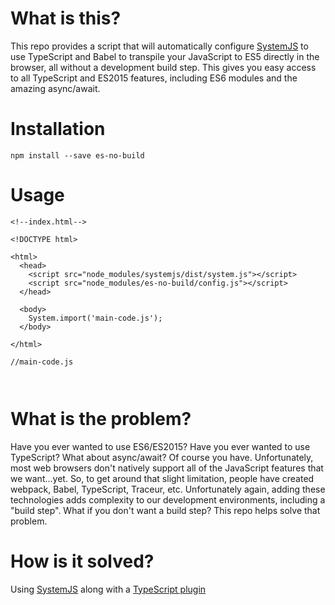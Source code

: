 # What is this?
This repo provides a script that will automatically configure [SystemJS](https://github.com/systemjs/systemjs) to use TypeScript and Babel to transpile your
JavaScript to ES5 directly in the browser, all without a development build step. This gives you easy access to all TypeScript
and ES2015 features, including ES6 modules and the amazing async/await.

# Installation
```
npm install --save es-no-build
```

# Usage
```
<!--index.html-->

<!DOCTYPE html>

<html>
  <head>
    <script src="node_modules/systemjs/dist/system.js"></script>
    <script src="node_modules/es-no-build/config.js"></script>
  </head>
  
  <body>
    System.import('main-code.js');
  </body>

</html>
```

```
//main-code.js



```

# What is the problem?
Have you ever wanted to use ES6/ES2015? Have you ever wanted to use TypeScript? What about async/await? Of course you have.
Unfortunately, most web browsers don't natively support all of the JavaScript features that we want...yet. So, to get around that 
slight limitation, people have created webpack, Babel, TypeScript, Traceur, etc. Unfortunately again, adding these technologies adds
complexity to our development environments, including a "build step". What if you don't want a build step? This repo helps solve that problem.

# How is it solved?
Using [SystemJS](https://github.com/systemjs/systemjs) along with a [TypeScript plugin](https://github.com/frankwallis/plugin-typescript)
